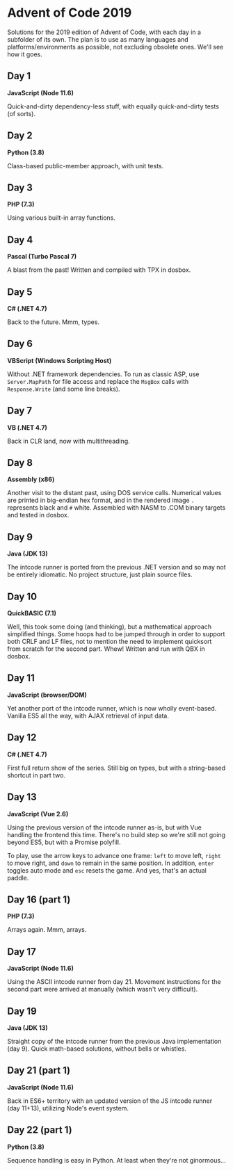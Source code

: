 Advent of Code 2019
===================

Solutions for the 2019 edition of Advent of Code, with each day in a subfolder of its own.
The plan is to use as many languages and platforms/environments as possible, not excluding obsolete ones.
We'll see how it goes.


Day 1
-----

__JavaScript (Node 11.6)__

Quick-and-dirty dependency-less stuff, with equally quick-and-dirty tests (of sorts).


Day 2
-----

__Python (3.8)__

Class-based public-member approach, with unit tests.


Day 3
-----

__PHP (7.3)__

Using various built-in array functions.


Day 4
-----

__Pascal (Turbo Pascal 7)__

A blast from the past! Written and compiled with TPX in dosbox.


Day 5
-----

__C# (.NET 4.7)__

Back to the future. Mmm, types.


Day 6
-----

__VBScript (Windows Scripting Host)__

Without .NET framework dependencies. To run as classic ASP, use `Server.MapPath` for file access and replace the `MsgBox` calls with `Response.Write` (and some line breaks).


Day 7
-----

__VB (.NET 4.7)__

Back in CLR land, now with multithreading.


Day 8
-----

__Assembly (x86)__

Another visit to the distant past, using DOS service calls. Numerical values are printed in big-endian hex format, and in the rendered image `.` represents black and `#` white.
Assembled with NASM to .COM binary targets and tested in dosbox.


Day 9
-----

__Java (JDK 13)__

The intcode runner is ported from the previous .NET version and so may not be entirely idiomatic. No project structure, just plain source files.


Day 10
------

__QuickBASIC (7.1)__

Well, this took some doing (and thinking), but a mathematical approach simplified things.
Some hoops had to be jumped through in order to support both CRLF and LF files,
not to mention the need to implement quicksort from scratch for the second part. Whew!
Written and run with QBX in dosbox.


Day 11
------

__JavaScript (browser/DOM)__

Yet another port of the intcode runner, which is now wholly event-based. Vanilla ES5 all the way, with AJAX retrieval of input data.


Day 12
------

__C# (.NET 4.7)__

First full return show of the series. Still big on types, but with a string-based shortcut in part two.


Day 13
------

__JavaScript (Vue 2.6)__

Using the previous version of the intcode runner as-is, but with Vue handling the frontend this time.
There's no build step so we're still not going beyond ES5, but with a Promise polyfill.

To play, use the arrow keys to advance one frame: `left` to move left, `right` to move right, and `down` to remain in the same position.
In addition, `enter` toggles auto mode and `esc` resets the game. And yes, that's an actual paddle.


Day 16 (part 1)
---------------

__PHP (7.3)__

Arrays again. Mmm, arrays.


Day 17
------

__JavaScript (Node 11.6)__

Using the ASCII intcode runner from day 21. Movement instructions for the second part were arrived at manually (which wasn't very difficult).


Day 19
------

__Java (JDK 13)__

Straight copy of the intcode runner from the previous Java implementation (day 9). Quick math-based solutions, without bells or whistles.


Day 21 (part 1)
---------------

__JavaScript (Node 11.6)__

Back in ES6+ territory with an updated version of the JS intcode runner (day 11+13), utilizing Node's event system.


Day 22 (part 1)
-----------------

__Python (3.8)__

Sequence handling is easy in Python. At least when they're not ginormous...

